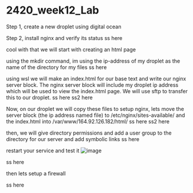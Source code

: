 # 2420_week12_Lab

Step 1, create a new droplet using digital ocean

Step 2, install nginx and verify its status
ss here

cool with that we will start with creating an html page

using the mkdir command, im using the ip-address of my droplet as the name of the directory for my files
ss here

using wsl we will make an index.html for our base text and write our nginx server block. The nginx server block will include my droplet ip address which will be used to view the index.html page. We will use sftp to transfer this to our droplet.
ss here
ss2 here

Now, on our droplet we will copy these files to setup nginx, lets move the server block (the ip address named file) to /etc/nginx/sites-available/ and the index.html into /var/www/164.92.126.182/html/
ss here
ss2 here

then, we will give directory permissions and add a user group to the directory for our server and add symbolic links
ss here

restart your service and test it
![image](https://user-images.githubusercontent.com/97579029/204071092-f96c538c-5fd2-4abb-8cee-880bc5addedd.png)


ss here

then lets setup a firewall

ss here



